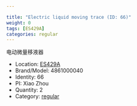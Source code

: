 ```yaml
---

title: "Electric liquid moving trace (ID: 66)"
weight: 0
tags: [ES429A]
categories: regular
---
```


电动微量移液器

<!--more-->



- Location: [ES429A](../../tags/es429a)
- Brand/Model: 4861000040
- Identity: 66
- PI: Xiao Zhou
- Quantity: 2
- Category: [regular](../../categories/regular)






